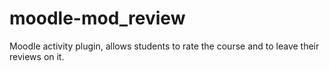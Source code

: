 # moodle-mod_review
Moodle activity plugin, allows students to rate the course and to leave their reviews on it.
